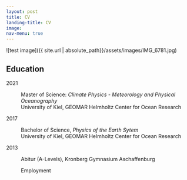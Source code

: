 ```yaml
---
layout: post
title: CV
landing-title: CV
image:
nav-menu: true
---
```


![test image]({{ site.url | absolute_path}}/assets/images/IMG_6781.jpg)



<h2 id="content">Education</h2>
<dl>
	<dt>2021</dt>
	<dd>
		<p>Master of Science: <i>Climate Physics - Meteorology and Physical Oceanography</i> <br>
	        University of Kiel, GEOMAR Helmholtz Center for Ocean Research</p>
	<dd>
	<dt>2017</dt>
	<dd>
		<p>Bachelor of Science, <i>Physics of the Earth Sytem</i> <br>
		University of Kiel, GEOMAR Helmholtz Center for Ocean Research</p>
	<dd>	
	<dt>2013</dt>
	<dd>
		<p>Abitur (A-Levels), Kronberg Gymnasium Aschaffenburg</p>
		
Employment 


